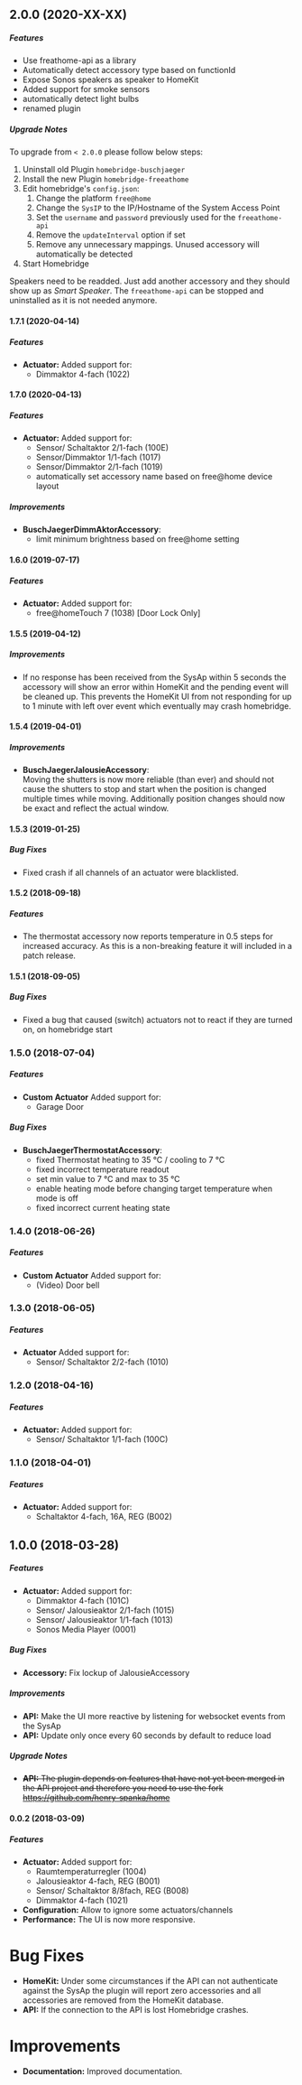 ## 2.0.0 (2020-XX-XX)

##### Features

* Use freathome-api as a library
* Automatically detect accessory type based on functionId
* Expose Sonos speakers as speaker to HomeKit
* Added support for smoke sensors
* automatically detect light bulbs
* renamed plugin

##### Upgrade Notes
To upgrade from `< 2.0.0` please follow below steps:

1. Uninstall old Plugin `homebridge-buschjaeger`
2. Install the new Plugin `homebridge-freeathome`
3. Edit homebridge's `config.json`:
    1. Change the platform `free@home`
    2. Change the `SysIP` to the IP/Hostname of the System Access Point
    3. Set the `username` and `password` previously used for the `freeathome-api`
    4. Remove the `updateInterval` option if set
    5. Remove any unnecessary mappings. Unused accessory will automatically be detected
4. Start Homebridge

Speakers need to be readded. Just add another accessory and they should show up as *Smart Speaker*.
The `freeathome-api` can be stopped and uninstalled as it is not needed anymore.

#### 1.7.1 (2020-04-14)

##### Features

* **Actuator:** Added support for:
    - Dimmaktor 4-fach (1022)

#### 1.7.0 (2020-04-13)

##### Features

* **Actuator:** Added support for:
    - Sensor/ Schaltaktor 2/1-fach (100E)
    - Sensor/Dimmaktor 1/1-fach (1017)
    - Sensor/Dimmaktor 2/1-fach (1019)
    - automatically set accessory name based on free@home device layout

##### Improvements
* **BuschJaegerDimmAktorAccessory**:
    - limit minimum brightness based on free@home setting

#### 1.6.0 (2019-07-17)

##### Features

* **Actuator:** Added support for:
    - free@homeTouch 7 (1038) [Door Lock Only]

#### 1.5.5 (2019-04-12)

##### Improvements

* If no response has been received from the SysAp within 5 seconds the accessory will show an error within HomeKit and the pending event will be cleaned up. This prevents the HomeKit UI from not responding for up to 1 minute with left over event which eventually may crash homebridge.

#### 1.5.4 (2019-04-01)

##### Improvements

* **BuschJaegerJalousieAccessory**:  
    Moving the shutters is now more reliable (than ever) and should not cause the shutters to stop and start when the position is changed multiple times while moving. Additionally position changes should now be exact and reflect the actual window.

#### 1.5.3 (2019-01-25)

##### Bug Fixes

* Fixed crash if all channels of an actuator were blacklisted.

#### 1.5.2 (2018-09-18)

##### Features

* The thermostat accessory now reports temperature in 0.5 steps for increased accuracy.
As this is a non-breaking feature it will included in a patch release.

#### 1.5.1 (2018-09-05)

##### Bug Fixes

* Fixed a bug that caused (switch) actuators not to react if they are turned on,
on homebridge start

### 1.5.0 (2018-07-04)

##### Features

* **Custom Actuator** Added support for:
    - Garage Door

##### Bug Fixes
* **BuschJaegerThermostatAccessory**:
    - fixed Thermostat heating to 35 °C / cooling to 7 °C
    - fixed incorrect temperature readout
    - set min value to 7 °C and max to 35 °C
    - enable heating mode before changing target temperature when mode is off
    - fixed incorrect current heating state

### 1.4.0 (2018-06-26)

##### Features

* **Custom Actuator** Added support for:
    - (Video) Door bell

### 1.3.0 (2018-06-05)

##### Features


* **Actuator** Added support for:
    - Sensor/ Schaltaktor 2/2-fach (1010)

### 1.2.0 (2018-04-16)

##### Features

* **Actuator:** Added support for:
    - Sensor/ Schaltaktor 1/1-fach (100C)

### 1.1.0 (2018-04-01)

##### Features

* **Actuator:** Added support for:
    - Schaltaktor 4-fach, 16A, REG (B002)

## 1.0.0 (2018-03-28)

##### Features

* **Actuator:** Added support for:
    - Dimmaktor 4-fach (101C)
    - Sensor/ Jalousieaktor 2/1-fach (1015)
    - Sensor/ Jalousieaktor 1/1-fach (1013)
    - Sonos Media Player (0001)

##### Bug Fixes

* **Accessory:** Fix lockup of JalousieAccessory

##### Improvements

* **API:** Make the UI more reactive by listening for websocket events from the SysAp
* **API:** Update only once every 60 seconds by default to reduce load

##### Upgrade Notes
* ~~**API:** The plugin depends on features that have not yet been merged in the API project and therefore you need to use the fork https://github.com/henry-spanka/home~~

#### 0.0.2 (2018-03-09)

##### Features

* **Actuator:** Added support for:
    - Raumtemperaturregler (1004)
    - Jalousieaktor 4-fach, REG (B001)
    - Sensor/ Schaltaktor 8/8fach, REG (B008)
    - Dimmaktor 4-fach (1021)
* **Configuration:** Allow to ignore some actuators/channels
* **Performance:** The UI is now more responsive.

# Bug Fixes
* **HomeKit:** Under some circumstances if the API can not authenticate against the SysAp the plugin will report zero accessories and all accessories are removed from the HomeKit database.
* **API:** If the connection to the API is lost Homebridge crashes.

# Improvements
* **Documentation:** Improved documentation.
